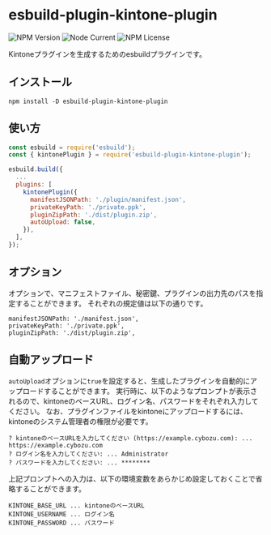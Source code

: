 # esbuild-plugin-kintone-plugin

![NPM Version](https://img.shields.io/npm/v/esbuild-plugin-kintone-plugin)
![Node Current](https://img.shields.io/node/v/esbuild-plugin-kintone-plugin)
![NPM License](https://img.shields.io/npm/l/esbuild-plugin-kintone-plugin)

Kintoneプラグインを生成するためのesbuildプラグインです。

## インストール

```
npm install -D esbuild-plugin-kintone-plugin
```

## 使い方

```js
const esbuild = require('esbuild');
const { kintonePlugin } = require('esbuild-plugin-kintone-plugin');

esbuild.build({
  ...
  plugins: [
    kintonePlugin({
      manifestJSONPath: './plugin/manifest.json',
      privateKeyPath: './private.ppk',
      pluginZipPath: './dist/plugin.zip',
      autoUpload: false,
    }),
  ],
});
```

## オプション

オプションで、マニフェストファイル、秘密鍵、プラグインの出力先のパスを指定することができます。
それぞれの規定値は以下の通りです。

```
manifestJSONPath: './manifest.json',
privateKeyPath: './private.ppk',
pluginZipPath: './dist/plugin.zip',
```

## 自動アップロード

`autoUpload`オプションに`true`を設定すると、生成したプラグインを自動的にアップロードすることができます。
実行時に、以下のようなプロンプトが表示されるので、kintoneのベースURL、ログイン名、パスワードをそれぞれ入力してください。
なお、プラグインファイルをkintoneにアップロードするには、kintoneのシステム管理者の権限が必要です。

```
? kintoneのベースURLを入力してください (https://example.cybozu.com): ... https://example.cybozu.com
? ログイン名を入力してください: ... Administrator
? パスワードを入力してください: ... ********
```

上記プロンプトへの入力は、以下の環境変数をあらかじめ設定しておくことで省略することができます。

```
KINTONE_BASE_URL ... kintoneのベースURL
KINTONE_USERNAME ... ログイン名
KINTONE_PASSWORD ... パスワード
```
